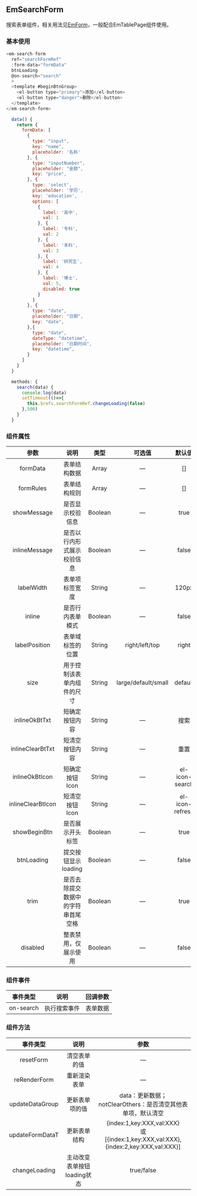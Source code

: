 ## EmSearchForm

搜索表单组件，相关用法见[EmForm](../EmForm/README.md)，一般配合EmTablePage组件使用。

### 基本使用

````javascript
<em-search-form 
  ref="searchFormRef" 
  :form-data="formData" 
  btnLoading
  @on-search="search"
  >
  <template #beginBtnGroup>
    <el-button type="primary">添加</el-button>
    <el-button type="danger">删除</el-button>
  </template>
</em-search-form>

  data() {
    return {
      formData: [
        {
          type: "input",
          key: "name",
          placeholder: '名称'
        }, {
          type: "inputNumber",
          placeholder: "金额",
          key: "price",
        }, {
          type: 'select',
          placeholder: '学历',
          key: 'education',
          options: [
            {
              label: '高中',
              val: 1
            }, {
              label: '专科',
              val: 2
            }, {
              label: '本科',
              val: 3
            }, {
              label: '研究生',
              val: 4
            }, {
              label: '博士',
              val: 5,
              disabled: true
            }
          ]
        }, {
          type: "date",
          placeholder: "日期",
          key: "date",
        },{
          type: "date",
          dateType: "datetime",
          placeholder: "日期时间",
          key: "datetime",
        }
      ]
    }
  }

  methods: {
    search(data) {
      console.log(data)
      setTimeout(()=>{
        this.$refs.searchFormRef.changeLoading(false)
      },500)
    }
  }
````

### 组件属性

|        参数         |        说明         |   类型    |         可选值         |       默认值       |
|:-----------------:|:-----------------:|:-------:|:-------------------:|:---------------:|
|     formData      |      表单结构数据       |  Array  |          —          |       []        |
|     formRules     |      表单结构规则       |  Array  |          —          |       []        |
|    showMessage    |     是否显示校验信息      | Boolean |          —          |      true       |
|   inlineMessage   |   是否以行内形式展示校验信息   | Boolean |          —          |      false      |
|    labelWidth     |      表单项标签宽度      | String  |          —          |      120px      |
|      inline       |     是否行内表单模式      | Boolean |          —          |      false      |
|   labelPosition   |     表单域标签的位置      | String  |   right/left/top    |      right      |
|       size        |   用于控制该表单内组件的尺寸   | String  | large/default/small |     default     |
|   inlineOkBtTxt   |      短确定按钮内容      | String  |          —          |       搜索        |
| inlineClearBtTxt  |      短清空按钮内容      | String  |          —          |       重置        |
|  inlineOkBtIcon   |     短确定按钮Icon     | String  |          —          | el-icon-search  |
| inlineClearBtIcon |     短清空按钮Icon     | String  |          —          | el-icon-refresh |
|   showBeginBtn    |     是否展示开头标签      | Boolean |          —          |      true       |
|    btnLoading     |   提交按钮显示loading   | Boolean |          —          |      false      |
|       trim        | 是否去除提交数据中的字符串首尾空格 | Boolean |          —          |      true       |
|     disabled      |    整表禁用，仅展示使用     | Boolean |          —          |      false      |

### 组件事件

|   事件类型    |   说明   | 回调参数 |
|:---------:|:------:|:----:|
| on-search | 执行搜索事件 | 表单数据 |

### 组件方法

|      事件类型       |        说明         |                                            参数                                             |
|:---------------:|:-----------------:|:-----------------------------------------------------------------------------------------:|
|    resetForm    |      清空表单的值       |                                             —                                             |
|  reRenderForm   |      重新渲染表单       |                                             —                                             |
| updateDataGroup |      更新表单项的值      |                          data：更新数据；notClearOthers：是否清空其他表单项，默认清空                          |
| updateFormDataT |      更新表单结构       | {index:1,key:XXX,val:XXX}<br/>或<br/>[{index:1,key:XXX,val:XXX},{index:2,key:XXX,val:XXX}] |
|  changeLoading  | 主动改变表单按钮loading状态 |                                        true/false                                         |
